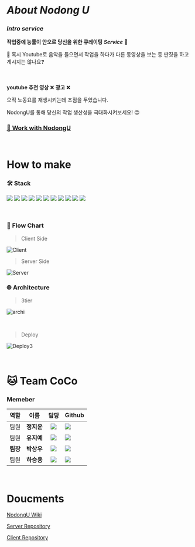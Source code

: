 
# ***About Nodong U***




### ***Intro service***
**작업중에 능률이 안오르 당신을 위한 큐레이팅** ***Service***   🎵

🤔
혹시 Youtube로 음악을 들으면서 작업을 하다가 다른 동영상을 보는 등 딴짓을 하고 계시지는 않나요❓

<br/>

**youtube 추천 영상** ❌  **광고** ❌

오직 노동요를 재생시키는데 초점을 두었습니다.

NodongU를 통해 당신의 작업 생산성을 극대화시켜보세요! 😍


### [💁  **Work with NodongU**  ](https://d38bm72giovqxz.cloudfront.net./)

<br/>

# How to make

### 🛠  **Stack**
<img src="https://img.shields.io/badge/JavaScript-F7DF1E?style=flat-square&logo=javascript&logoColor=black"/>   <img src="https://img.shields.io/badge/React-61DAFB?style=flat-square&logo=React&logoColor=black"/>   <img src="https://img.shields.io/badge/HTML-E34F26?style=flat-square&logo=HTML5&logoColor=white"/>    <img src="https://img.shields.io/badge/CSS-1572B6?style=flat-square&logo=CSS3&logoColor=white"/>    <img src="https://img.shields.io/badge/MySQL-4479A1?style=flat-square&logo=MySQL&logoColor=white"/>   <img src="https://img.shields.io/badge/Node.js-339933?style=flat-square&logo=Node.js&logoColor=black"/>
    <img src="https://img.shields.io/badge/AWS-232F3E?style=flat-square&logo=AmazonAWS&logoColor=white"/>   <img src="https://img.shields.io/badge/express-000000?style=flat-square&logo=Express&logoColor=white"/>   <img src="https://img.shields.io/badge/ReactRouter-CA4245?style=flat-square&logo=ReactRouter&logoColor=white"/>  <img src="https://img.shields.io/badge/Sequelize-0085CA?style=flat-square&logoColor=white"/>  <img src="https://img.shields.io/badge/Git-F05032?style=flat-square&logo=Git&logoColor=white"/>

<br/>

### 🧭  **Flow Chart**

>Client Side

![Client](https://user-images.githubusercontent.com/75276357/122399503-d2f16e00-cfb5-11eb-86f2-6a1323c71b6a.png)


>Server Side

![Server](https://user-images.githubusercontent.com/75276357/122399537-d97fe580-cfb5-11eb-9503-a0765acad3f8.jpg)


### 🌐 **Architecture**

>3tier

![archi](https://user-images.githubusercontent.com/75276357/122400067-53b06a00-cfb6-11eb-97c6-82fa10b10722.jpg)    

<br/>

>Deploy

![Deploy3](https://user-images.githubusercontent.com/75276357/122401039-33cd7600-cfb7-11eb-9e40-6a7d162c4f9b.png)


<br/>

# 🐱 **Team CoCo**
### **Memeber**

| 역할 |  이름  |   담당    | Github                                                                                                                                                                      |
| :--: | :----: | :-------: | :-------------------------------------------------------------------------------------------------------------------------------------------------------------------------- |
| 팀원 | **정지운** | <img src="https://img.shields.io/badge/FRONT-END-orange"/> | <a href="https://github.com/wldns0622"><img src="https://img.shields.io/badge/wldns0622-181717?style=for-the-badge&logo=GitHub&logoColor=white"/></a>       |
| 팀원 | **유지예** | <img src="https://img.shields.io/badge/FRONT-END-orange"/> | <a href="https://github.com/jiye-7"><img src="https://img.shields.io/badge/JIYE7-181717?style=for-the-badge&logo=GitHub&logoColor=white"/></a>        |
| **팀장** | **박상우** | <img src="https://img.shields.io/badge/BACK-END-blue"/>  | <a href="https://github.com/SashainSPb"><img src="https://img.shields.io/badge/SashainSPb-181717?style=for-the-badge&logo=GitHub&logoColor=white"/></a> |
| 팀원 | **하승용** | <img src="https://img.shields.io/badge/BACK-END-blue"/>  | <img src="https://img.shields.io/badge/SKYUPGUF-181717?style=for-the-badge&logo=GitHub&logoColor=white"/></a>     |

<br/>

# **Doucments**


[ NodongU Wiki ](https://github.com/codestates/nodongu-server/wiki)

[ Server Repository](https://github.com/codestates/nodongu-server)

[ Client Repository](https://github.com/codestates/nodongu-client)

